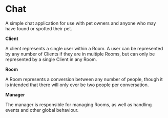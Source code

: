 # Chat

A simple chat application for use with pet owners and anyone who may have found or spotted their pet.

**Client**

A client represents a single user within a Room. A user can be represented by any number of Clients if they are in multiple Rooms, but can only be represented by a single Client in any Room.

**Room**

A Room represents a conversion between any number of people, though it is intended that there will only ever be two people per conversation.

**Manager**

The manager is responsible for managing Rooms, as well as handling events and other global behaviour.



